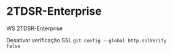# 2TDSR-Enterprise
WS 2TDSR-Enterprise

Desativar verificação SSL
<code>git config --global http.sslVerify false</code>
